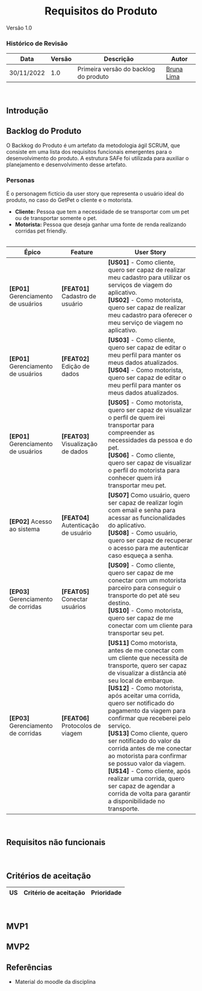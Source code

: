 <h1 align="center"><b>Requisitos do Produto</b></h1>
Versão 1.0

<br>

### **Histórico de Revisão**

| Data | Versão | Descrição | Autor |
|------| ------ | --------- | ----- |
| 30/11/2022 | 1.0 | Primeira versão do backlog do produto | [Bruna Lima](https://github.com/libruna) |

<br>

## Introdução


## Backlog do Produto 
O Backkog do Produto é um artefato da metodologia ágil SCRUM, que consiste em uma lista dos requisitos funcionais emergentes para o desenvolvimento do produto. A estrutura SAFe foi utilizada para auxiliar o planejamento e desenvolvimento desse artefato.

### Personas
É o personagem fictício da user story que representa o usuário ideal do produto, no caso do GetPet o cliente e o motorista. 

- **Cliente:** Pessoa que tem a necessidade de se transportar com um pet ou de transportar somente o pet. <br>
- **Motorista:** Pessoa que deseja ganhar uma fonte de renda realizando corridas pet friendly. <br> <br>

| Épico | Feature | User Story |
|-------|---------|------------|
| <b>[EP01]</b> Gerenciamento de usuários | <b>[FEAT01]</b> Cadastro de usuário <br> | <b>[US01]</b> - Como cliente, quero ser capaz de realizar meu cadastro para utilizar os serviços de viagem do aplicativo. <br> <b>[US02]</b> - Como motorista, quero ser capaz de realizar meu cadastro para oferecer o meu serviço de viagem no aplicativo.| 
| <b>[EP01]</b> Gerenciamento de usuários | <b>[FEAT02]</b> Edição de dados <br> | <b>[US03]</b> -  Como cliente, quero ser capaz de editar o meu perfil para manter os meus dados atualizados. <br> <b>[US04]</b> - Como motorista, quero ser capaz de editar o meu perfil para manter os meus dados atualizados.| 
| <b>[EP01]</b> Gerenciamento de usuários | <b>[FEAT03]</b> Visualização de dados  <br> | <b>[US05]</b> - Como motorista, quero ser capaz de visualizar o perfil de quem irei transportar para compreender as necessidades da pessoa e do pet. <br> <b>[US06]</b> - Como cliente, quero ser capaz de visualizar o perfil do motorista para conhecer quem irá transportar meu pet.| 
| <b>[EP02]</b> Acesso ao sistema | <b>[FEAT04]</b> Autenticação de usuário | <b>[US07]</b> Como usuário, quero ser capaz de realizar login com email e senha para acessar as funcionalidades do aplicativo. <br> <b>[US08]</b> - Como usuário, quero ser capaz de recuperar o acesso para me autenticar caso esqueça a senha.|
| <b>[EP03]</b> Gerenciamento de corridas | <b>[FEAT05]</b> Conectar usuários | <b>[US09]</b> - Como cliente, quero ser capaz de me conectar com um motorista parceiro para conseguir o transporte do pet até seu destino. <br> <b>[US10]</b> - Como motorista, quero ser capaz de me conectar com um cliente para transportar seu pet.| 
| <b>[EP03]</b> Gerenciamento de corridas | <b>[FEAT06]</b> Protocolos de viagem | <b>[US11]</b> Como motorista, antes de me conectar com um cliente que necessita de transporte, quero ser capaz de visualizar a distância até seu local de embarque. <br> <b>[US12]</b> - Como motorista, após aceitar uma corrida, quero ser notificado do pagamento da viagem para confirmar que receberei pelo serviço. <br> <b>[US13]</b> Como cliente, quero ser notificado do valor da corrida antes de me conectar ao motorista para confirmar se possuo valor da viagem.<b>[US14]</b> - Como cliente, após realizar uma corrida, quero ser capaz de agendar a corrida de volta para garantir a disponibilidade no transporte.

<br>

## Requisitos não funcionais

<br>

## Critérios de aceitação

| US | Critério de aceitação | Prioridade |
|----|-----------------------|------------|


<br>

## MVP1

## MVP2

## Referências 
- Material do moodle da disciplina

